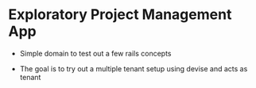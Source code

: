 # Exploratory Project Management App

* Simple domain to test out a few rails concepts

* The goal is to try out a multiple tenant setup using devise and acts as tenant



